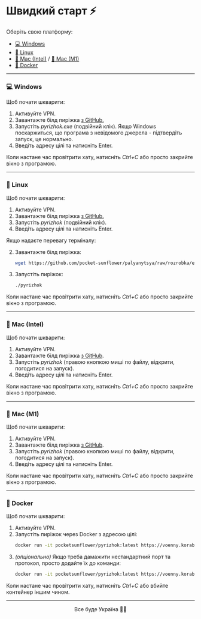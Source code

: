 # Швидкий старт ⚡

Оберіть свою платформу:

- [💻 Windows](#windows)
- [🐧 Linux](#linux)
- [🍎 Mac (Intel)](#mac-intel) / [🍏 Mac (M1)](#mac-m1)
- [🐋 Docker](#docker)

---

### <a name="windows"></a>💻 Windows 

Щоб почати шкварити:

1. Активуйте VPN.
2. Завантажте білд пиріжка [з GitHub.][pyrizhok-build-windows]
3. Запустіть _pyrizhok.exe_ (подвійний клік). Якщо Windows поскаржиться, що програма з невідомого джерела - підтвердіть запуск, це нормально.
4. Введіть адресу цілі та натисніть Enter.

Коли настане час провітрити хату, натисніть _Ctrl+C_ або просто закрийте вікно з програмою.

---

### <a name="linux"></a>🐧 Linux

Щоб почати шкварити:

1. Активуйте VPN.
2. Завантажте білд пиріжка [з GitHub.][pyrizhok-build-linux]
3. Запустіть _pyrizhok_ (подвійний клік).
4. Введіть адресу цілі та натисніть Enter.

Якщо надаєте перевагу терміналу:

2. Завантажте білд пиріжка:
   ```bash
   wget https://github.com/pocket-sunflower/palyanytsya/raw/rozrobka/executables/Linux/pyrizhok
   ```
3. Запустіть пиріжок:
   ```bash
   ./pyrizhok
   ```

Коли настане час провітрити хату, натисніть _Ctrl+C_ або просто закрийте вікно з програмою.

---

### <a name="mac-intel"></a>🍎 Mac (Intel)

Щоб почати шкварити:

1. Активуйте VPN.
2. Завантажте білд пиріжка [з GitHub][pyrizhok-build-mac-intel].
3. Запустіть _pyrizhok_ (правою кнопкою миші по файлу, відкрити, погодитися на запуск). 
4. Введіть адресу цілі та натисніть Enter.

Коли настане час провітрити хату, натисніть _Ctrl+C_ або просто закрийте вікно з програмою.

---

### <a name="mac-m1"></a>🍏 Mac (M1)

Щоб почати шкварити:

1. Активуйте VPN.
2. Завантажте білд пиріжка [з GitHub][pyrizhok-build-mac-m1].
3. Запустіть _pyrizhok_ (правою кнопкою миші по файлу, відкрити, погодитися на запуск). 
4. Введіть адресу цілі та натисніть Enter.

Коли настане час провітрити хату, натисніть _Ctrl+C_ або просто закрийте вікно з програмою.

---

### <a name="docker"></a>🐋 Docker

Щоб почати шкварити:

1. Активуйте VPN.
2. Запустіть пиріжок через Docker з адресою цілі:
    ```bash
    docker run -it pocketsunflower/pyrizhok:latest https://voenny.korabl.net
    ```
3. _(опціонально)_ Якщо треба дамажити нестандартний порт та протокол, просто додайте їх до команди:
   ```bash
   docker run -it pocketsunflower/pyrizhok:latest https://voenny.korabl.net 53 TCP
   ```
   
Коли настане час провітрити хату, натисніть _Ctrl+C_ або вбийте контейнер іншим чином.

---

<div style="text-align: center">Все буде Україна 💙💛</div>


<!--- References --->
[mhddos-github]: https://github.com/MHProDev/MHDDoS
[pyrizhok-build-windows]: https://github.com/pocket-sunflower/palyanytsya/raw/rozrobka/executables/Windows/pyrizhok.exe
[pyrizhok-build-linux]: https://github.com/pocket-sunflower/palyanytsya/raw/rozrobka/executables/Linux/pyrizhok
[pyrizhok-build-mac-intel]: https://github.com/pocket-sunflower/palyanytsya/raw/rozrobka/executables/Mac%20(Intel)/pyrizhok
[pyrizhok-build-mac-m1]: https://github.com/pocket-sunflower/palyanytsya/blob/rozrobka/executables/Mac%20(M1)/pyrizhok
